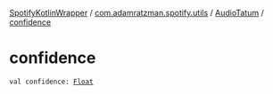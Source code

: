 [SpotifyKotlinWrapper](../../index.md) / [com.adamratzman.spotify.utils](../index.md) / [AudioTatum](index.md) / [confidence](./confidence.md)

# confidence

`val confidence: `[`Float`](https://kotlinlang.org/api/latest/jvm/stdlib/kotlin/-float/index.html)